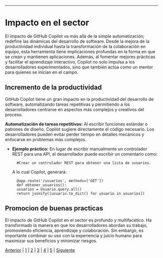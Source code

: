 
---
# Impacto en el sector
El impacto de GitHub Copilot va más allá de la simple automatización; redefine las dinámicas del desarrollo de software. Desde la mejora de la productividad individual hasta la transformación de la colaboración en equipo, esta herramienta tiene implicaciones profundas en la forma en que se crean y mantienen aplicaciones. Además, al fomentar mejores prácticas y facilitar el aprendizaje interactivo, Copilot no solo impulsa a los desarrolladores experimentados, sino que también actúa como un mentor para quienes se inician en el campo.

## Incremento de la productividad
GitHub Copilot tiene un gran impacto en la productividad del desarrollo de software, automatizando tareas repetitivas y permitiendo a los desarrolladores centrarse en aspectos más complejos y creativos del proceso.

**Automatización de tareas repetitivas:** Al escribir funciones estándar o patrones de diseño, Copilot sugiere directamente el código necesario. Los desarrolladores pueden evitar perder tiempo en detalles mecánicos y enfocarse en problemas más complejos.

- **Ejemplo práctico:** En lugar de escribir manualmente un controlador REST para una API, el desarrollador puede escribir un comentario como:

        #Crear un controlador REST para obtener una lista de usuarios.
    A lo cual Copilot, generará:

        @app.route('/usuarios', methods=['GET'])
        def obtener_usuarios():
        usuarios = Usuario.query.all()
        return jsonify([usuario.to_dict() for usuario in usuarios])

## Promocion de buenas practicas

El impacto de GitHub Copilot en el sector es profundo y multifacético. Ha transformado la manera en que los desarrolladores abordan su trabajo, promoviendo eficiencia, aprendizaje y colaboración. Sin embargo, es importante combinar su uso con la experiencia y juicio humano para maximizar sus beneficios y minimizar riesgos.

[Anterior](Las_aplicaciones_de_la_IA5.md) | [1](Desenvolupament5.md) | [2](Las_aplicaciones_de_la_IA5.md) | [3](inpacto_en_el_sector5.md) | [4](Impacto_ambiental5.md) | [5](Propostes_per_minimitzar_els_impactes_ambientals5.md) | [Siguiente](Impacto_ambiental5.md)
